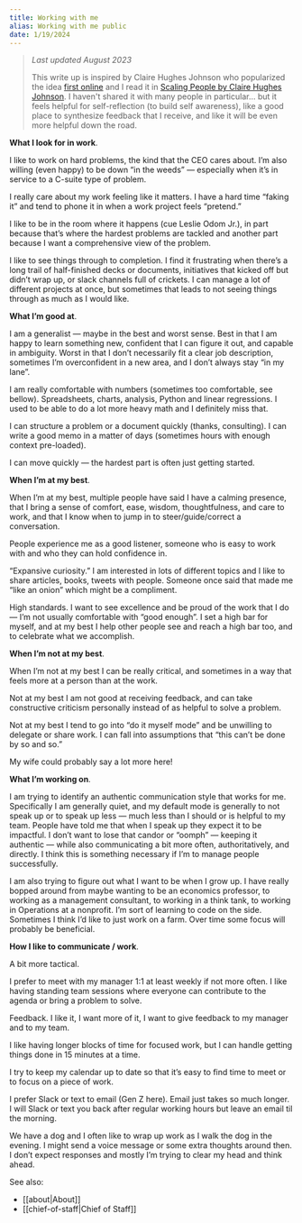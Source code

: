 ```yaml
---
title: Working with me
alias: Working with me public
date: 1/19/2024
---
```

> *Last updated August 2023*
> 
> This write up is inspired by Claire Hughes Johnson who popularized the idea [first online](https://growth.eladgil.com/book/the-role-of-the-ceo/insights-working-with-claire/) and I read it in [Scaling People by Claire Hughes Johnson](https://www.goodreads.com/en/book/show/63063173). I haven't shared it with many people in particular… but it feels helpful for self-reflection (to build self awareness), like a good place to synthesize feedback that I receive, and like it will be even more helpful down the road. 

**What I look for in work**.

I like to work on hard problems, the kind that the CEO cares about. I’m also willing (even happy) to be down “in the weeds” — especially when it’s in service to a C-suite type of problem. 

I really care about my work feeling like it matters. I have a hard time “faking it” and tend to phone it in when a work project feels “pretend.”

I like to be in the room where it happens (cue Leslie Odom Jr.), in part because that’s where the hardest problems are tackled and another part because I want a comprehensive view of the problem. 

I like to see things through to completion. I find it frustrating when there’s a long trail of half-finished decks or documents, initiatives that kicked off but didn’t wrap up, or slack channels full of crickets. I can manage a lot of different projects at once, but sometimes that leads to not seeing things through as much as I would like.  

**What I’m good at**.

I am a generalist — maybe in the best and worst sense. Best in that I am happy to learn something new, confident that I can figure it out, and capable in ambiguity. Worst in that I don’t necessarily fit a clear job description, sometimes I’m overconfident in a new area, and I don’t always stay “in my lane”.

I am really comfortable with numbers (sometimes too comfortable, see bellow). Spreadsheets, charts, analysis, Python and linear regressions. I used to be able to do a lot more heavy math and I definitely miss that. 

I can structure a problem or a document quickly (thanks, consulting). I can write a good memo in a matter of days (sometimes hours with enough context pre-loaded). 

I can move quickly — the hardest part is often just getting started. 

**When I’m at my best**.

When I’m at my best, multiple people have said I have a calming presence, that I bring a sense of comfort, ease, wisdom, thoughtfulness, and care to work, and that I know when to jump in to steer/guide/correct a conversation. 

People experience me as a good listener, someone who is easy to work with and who they can hold confidence in. 

“Expansive curiosity.” I am interested in lots of different topics and I like to share articles, books, tweets with people. Someone once said that made me “like an onion” which might be a compliment. 

High standards. I want to see excellence and be proud of the work that I do — I’m not usually comfortable with “good enough”. I set a high bar for myself, and at my best I help other people see and reach a high bar too, and to celebrate what we accomplish. 

**When I’m not at my best**. 

When I’m not at my best I can be really critical, and sometimes in a way that feels more at a person than at the work. 

Not at my best I am not good at receiving feedback, and can take constructive criticism personally instead of as helpful to solve a problem. 

Not at my best I tend to go into “do it myself mode” and be unwilling to delegate or share work. I can fall into assumptions that “this can’t be done by so and so.”

My wife could probably say a lot more here!

**What I’m working on**.

I am trying to identify an authentic communication style that works for me. Specifically I am generally quiet, and my default mode is generally to not speak up or to speak up less — much less than I should or is helpful to my team. People have told me that when I speak up they expect it to be impactful. I don’t want to lose that candor or “oomph” — keeping it authentic — while also communicating a bit more often, authoritatively, and directly. I think this is something necessary if I’m to manage people successfully. 

I am also trying to figure out what I want to be when I grow up. I have really bopped around from maybe wanting to be an economics professor, to working as a management consultant, to working in a think tank, to working in Operations at a nonprofit. I’m sort of learning to code on the side. Sometimes I think I’d like to just work on a farm. Over time some focus will probably be beneficial. 

**How I like to communicate / work**.

A bit more tactical. 

I prefer to meet with my manager 1:1 at least weekly if not more often. I like having standing team sessions where everyone can contribute to the agenda or bring a problem to solve. 

Feedback. I like it, I want more of it, I want to give feedback to my manager and to my team.

I like having longer blocks of time for focused work, but I can handle getting things done in 15 minutes at a time. 

I try to keep my calendar up to date so that it’s easy to find time to meet or to focus on a piece of work. 

I prefer Slack or text to email (Gen Z here). Email just takes so much longer. I will Slack or text you back after regular working hours but leave an email til the morning. 

We have a dog and I often like to wrap up work as I walk the dog in the evening. I might send a voice message or some extra thoughts around then. I don’t expect responses and mostly I’m trying to clear my head and think ahead. 


See also:
- [[about|About]]
- [[chief-of-staff|Chief of Staff]]